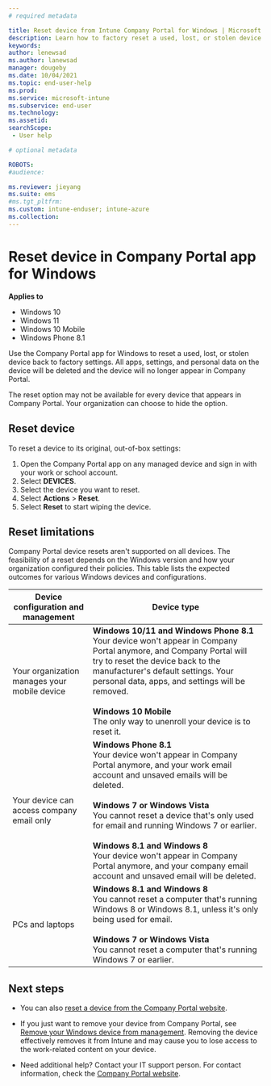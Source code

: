 ```yaml
---
# required metadata

title: Reset device from Intune Company Portal for Windows | Microsoft Docs
description: Learn how to factory reset a used, lost, or stolen device in Company Portal for Windows.
keywords:
author: lenewsad
ms.author: lanewsad
manager: dougeby
ms.date: 10/04/2021
ms.topic: end-user-help
ms.prod:
ms.service: microsoft-intune
ms.subservice: end-user
ms.technology:
ms.assetid: 
searchScope:
 - User help

# optional metadata

ROBOTS:  
#audience:

ms.reviewer: jieyang
ms.suite: ems
#ms.tgt_pltfrm:
ms.custom: intune-enduser; intune-azure
ms.collection: 
---
```



# Reset device in Company Portal app for Windows  

**Applies to**  
- Windows 10  
- Windows 11  
- Windows 10 Mobile  
- Windows Phone 8.1

Use the Company Portal app for Windows to reset a used, lost, or stolen device back to factory settings. All apps, settings, and personal data on the device will be deleted and the device will no longer appear in Company Portal.  

The reset option may not be available for every device that appears in Company Portal. Your organization can choose to hide the option.  


## Reset device   
To reset a device to its original, out-of-box settings:  

1. Open the Company Portal app on any managed device and sign in with your work or school account.
2. Select **DEVICES**. 
3. Select the device you want to reset.
4. Select **Actions** > **Reset**.    
5. Select **Reset** to start wiping the device.   

## Reset limitations  
Company Portal device resets aren't supported on all devices. The feasibility of a reset depends on the Windows version and how your organization configured their policies. This table lists the expected outcomes for various Windows devices and configurations.       


|Device configuration and management|Device type|
|---------------------------------------|---------------|
|Your organization manages your mobile device|**Windows 10/11 and Windows Phone 8.1**</br>Your device won't appear in Company Portal anymore, and Company Portal will try to reset the device back to the manufacturer's default settings. Your personal data, apps, and settings will be removed. <br /><br />**Windows 10 Mobile**</br>The only way to unenroll your device is to reset it.|
|Your device can access company email only|**Windows Phone 8.1**<br />Your device won't appear in Company Portal anymore, and your work email account and unsaved emails will be deleted.<br /><br />**Windows 7 or Windows Vista**<br />You cannot reset a device that's only used for email and running Windows 7 or earlier.<br /><br />**Windows 8.1 and Windows 8**<br />Your device won't appear in Company Portal anymore, and your company email account and unsaved email will be deleted.|
|PCs and laptops|**Windows 8.1 and Windows 8**<br />You cannot reset a computer that's running Windows 8 or Windows 8.1, unless it's only being used for email.<br /><br />**Windows 7 or Windows Vista**<br />You cannot reset a computer that's running Windows 7 or earlier.|  

## Next steps 

* You can also [reset a device from the Company Portal website](reset-device-company-portal-website.md).

* If you just want to remove your device from Company Portal, see [Remove your Windows device from management](unenroll-your-device-from-intune-windows.md). Removing the device effectively removes it from Intune and may cause you to lose access to the work-related content on your device. 

* Need additional help? Contact your IT support person. For contact information, check the [Company Portal website](https://go.microsoft.com/fwlink/?linkid=2010980).  
